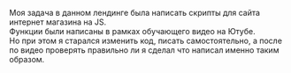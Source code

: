 Моя задача в данном лендинге была написать скрипты для сайта интернет магазина на JS. </br>
Функции были написаны в рамках обучающего видео на Ютубе. </br>
Но при этом я старался изменить код, писать самостоятельно, а после по видео проверять правильно ли я сделал что написал именно таким образом.
